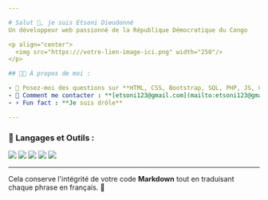 ```yaml
---

# Salut 👋, je suis Etsoni Dieudonné  
Un développeur web passionné de la République Démocratique du Congo  

<p align="center">  
  <img src="https:///votre-lien-image-ici.png" width="250"/>  
</p>  

## 🧑‍💻 À propos de moi :  

- 💬 Posez-moi des questions sur **HTML, CSS, Bootstrap, SQL, PHP, JS, C#**  
- 📧 Comment me contacter : **[etsoni123@gmail.com](mailto:etsoni123@gmail.com)**  
- ⚡ Fun fact : **Je suis drôle**  

---
```


### 🚀 Langages et Outils :  
<p align="left">  
  <img src="https://img.shields.io/badge/HTML5-E34F26?logo=html5&logoColor=white" />  
  <img src="https://img.shields.io/badge/CSS3-1572B6?logo=css3&logoColor=white" />  
  <img src="https://img.shields.io/badge/JavaScript-323330?logo=javascript&logoColor=F7DF1E" />  
  <img src="https://img.shields.io/badge/PHP-777BB4?logo=php&logoColor=white" />  
  <img src="https://img.shields.io/badge/MySQL-00000F?logo=mysql&logoColor=white" />  
</p>  

---

Cela conserve l'intégrité de votre code **Markdown** tout en traduisant chaque phrase en français. 🚀
